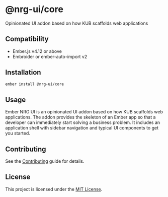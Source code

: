 # @nrg-ui/core

Opinionated UI addon based on how KUB scaffolds web applications

## Compatibility

- Ember.js v4.12 or above
- Embroider or ember-auto-import v2

## Installation

```sh
ember install @nrg-ui/core
```

## Usage

Ember NRG UI is an opinionated UI addon based on how KUB scaffolds web applications. The addon provides the skeleton of an Ember app so that a developer can immediately start solving a business problem. It includes an application shell with sidebar navigation and typical UI components to get you started.

## Contributing

See the [Contributing](CONTRIBUTING.md) guide for details.

## License

This project is licensed under the [MIT License](LICENSE.md).
